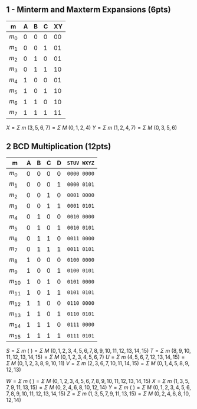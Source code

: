 ## 1 - Minterm and Maxterm Expansions (6pts)

| m     | A | B | C | XY |
|-------|---|---|---|----|
| $m_0$ | 0 | 0 | 0 | 00 |
| $m_1$ | 0 | 0 | 1 | 01 |
| $m_2$ | 0 | 1 | 0 | 01 |
| $m_3$ | 0 | 1 | 1 | 10 |
| $m_4$ | 1 | 0 | 0 | 01 |
| $m_5$ | 1 | 0 | 1 | 10 |
| $m_6$ | 1 | 1 | 0 | 10 |
| $m_7$ | 1 | 1 | 1 | 11 |

$X = \Sigma\ m\ ( 3, 5, 6, 7 ) = \Sigma\ M\ ( 0, 1, 2, 4 )$
$Y = \Sigma\ m\ ( 1, 2, 4, 7 ) = \Sigma\ M\ ( 0, 3, 5, 6 )$

## 2 BCD Multiplication (12pts)

| m        | A | B | C | D | `STUV WXYZ` |
|----------|---|---|---|---|-------------|
| $m_0$    | 0 | 0 | 0 | 0 | `0000 0000` |
| $m_1$    | 0 | 0 | 0 | 1 | `0000 0101` |
| $m_2$    | 0 | 0 | 1 | 0 | `0001 0000` |
| $m_3$    | 0 | 0 | 1 | 1 | `0001 0101` |
| $m_4$    | 0 | 1 | 0 | 0 | `0010 0000` |
| $m_5$    | 0 | 1 | 0 | 1 | `0010 0101` |
| $m_6$    | 0 | 1 | 1 | 0 | `0011 0000` |
| $m_7$    | 0 | 1 | 1 | 1 | `0011 0101` |
| $m_8$    | 1 | 0 | 0 | 0 | `0100 0000` |
| $m_9$    | 1 | 0 | 0 | 1 | `0100 0101` |
| $m_{10}$ | 1 | 0 | 1 | 0 | `0101 0000` |
| $m_{11}$ | 1 | 0 | 1 | 1 | `0101 0101` |
| $m_{12}$ | 1 | 1 | 0 | 0 | `0110 0000` |
| $m_{13}$ | 1 | 1 | 0 | 1 | `0110 0101` |
| $m_{14}$ | 1 | 1 | 1 | 0 | `0111 0000` |
| $m_{15}$ | 1 | 1 | 1 | 1 | `0111 0101` |

$S = \Sigma\ m\ (\ ) = \Sigma\ M\ ( 0, 1, 2, 3, 4, 5, 6, 7, 8, 9, 10, 11, 12, 13, 14, 15 )$
$T = \Sigma\ m\ ( 8, 9, 10, 11, 12, 13, 14, 15 ) = \Sigma\ M\ ( 0, 1, 2, 3, 4, 5, 6, 7 )$
$U = \Sigma\ m\ ( 4, 5, 6, 7, 12, 13, 14, 15 ) = \Sigma\ M\ ( 0, 1, 2, 3, 8, 9, 10, 11 )$
$V =
 \Sigma\ m\ ( 2, 3, 6, 7, 10, 11, 14, 15 ) = \Sigma\ M\ ( 0, 1, 4, 5, 8, 9, 12, 13 )$

$W = \Sigma\ m\ (\ ) = \Sigma\ M\ ( 0, 1, 2, 3, 4, 5, 6, 7, 8, 9, 10, 11, 12, 13, 14, 15 )$
$X = \Sigma\ m\ ( 1, 3, 5, 7, 9, 11, 13, 15 ) = \Sigma\ M\ ( 0, 2, 4, 6, 8, 10, 12, 14 )$
$Y = \Sigma\ m\ (\ ) = \Sigma\ M\ ( 0, 1, 2, 3, 4, 5, 6, 7, 8, 9, 10, 11, 12, 13, 14, 15 )$
$Z = \Sigma\ m\ ( 1, 3, 5, 7, 9, 11, 13, 15 ) = \Sigma\ M\ ( 0, 2, 4, 6, 8, 10, 12, 14 )$